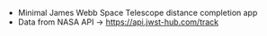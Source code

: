 - Minimal James Webb Space Telescope distance completion app
- Data from NASA API -> https://api.jwst-hub.com/track
